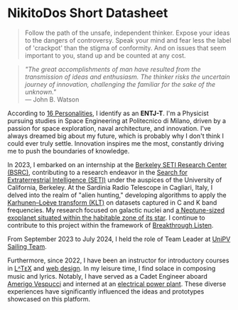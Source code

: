 # NikitoDos Short Datasheet

> Follow the path of the unsafe, independent thinker. Expose your ideas to the dangers of controversy. Speak your mind and fear less the label of 'crackpot' than the stigma of conformity. And on issues that seem important to you, stand up and be counted at any cost. 

> *"The great accomplishments of man have resulted from the transmission of ideas and enthusiasm. The thinker risks the uncertain journey of innovation, challenging the familiar for the sake of the unknown."*  
> — John B. Watson  

According to [16 Personalities](https://www.16personalities.com/entj-personality), I identify as an **ENTJ-T**. I'm a Physicist pursuing studies in Space Engineering at Politecnico di Milano, driven by a passion for space exploration, naval architecture, and innovation. I've always dreamed big about my future, which is probably why I don't think I could ever truly settle. Innovation inspires me the most, constantly driving me to push the boundaries of knowledge.  

In 2023, I embarked on an internship at the [Berkeley SETI Research Center (BSRC)](https://seti.berkeley.edu/Internship.html), contributing to a research endeavor in the [Search for Extraterrestrial Intelligence (SETI)](https://en.wikipedia.org/wiki/Search_for_extraterrestrial_intelligence) under the auspices of the University of California, Berkeley. At the Sardinia Radio Telescope in Cagliari, Italy, I delved into the realm of "alien hunting," developing algorithms to apply the [Karhunen–Loève transform (KLT)](https://en.wikipedia.org/wiki/Kosambi%E2%80%93Karhunen%E2%80%93Lo%C3%A8ve_theorem) on datasets captured in C and K band frequencies. My research focused on galactic nuclei and [a Neptune-sized exoplanet situated within the habitable zone of its star](https://www.aanda.org/articles/aa/full_html/2022/11/aa44079-22/aa44079-22.html). I continue to contribute to this project within the framework of [Breakthrough Listen](https://en.wikipedia.org/wiki/Breakthrough_Listen).  

From September 2023 to July 2024, I held the role of Team Leader at [UniPV Sailing Team](http://www.sailingteamunipv.it/).  

Furthermore, since 2022, I have been an instructor for introductory courses in [LᴬTᴇX](https://github.com/nikitodos/latex) and [web design](https://github.com/nikitodos/webdesign_intro). In my leisure time, I find solace in composing music and lyrics. Notably, I have served as a Cadet Engineer aboard [Amerigo Vespucci](https://en.wikipedia.org/wiki/Italian_training_ship_Amerigo_Vespucci) and interned at an [electrical power plant](https://www.tamareteenergia.it/). These diverse experiences have significantly influenced the ideas and prototypes showcased on this platform.  
